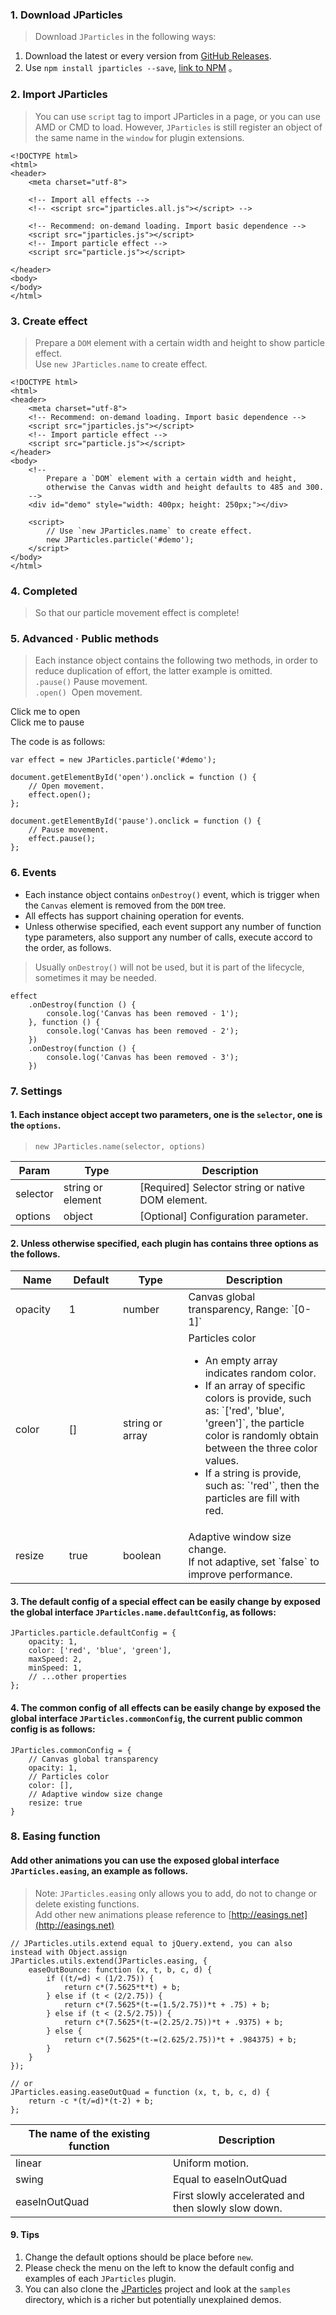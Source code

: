 ### 1. Download JParticles
> Download `JParticles` in the following ways:

1. Download the latest or every version from [GitHub Releases](https://github.com/Barrior/JParticles/releases).
1. Use `npm install jparticles --save`, [link to NPM](https://www.npmjs.com/package/jparticles) 。

### 2. Import JParticles
> You can use `script` tag to import JParticles in a page, or you can use AMD or CMD to load. However, `JParticles` is still register an object of the same name in the `window` for plugin extensions.

	<!DOCTYPE html>
	<html>
	<header>
	    <meta charset="utf-8">

	    <!-- Import all effects -->
	    <!-- <script src="jparticles.all.js"></script> -->

	    <!-- Recommend: on-demand loading. Import basic dependence -->
	    <script src="jparticles.js"></script>
	    <!-- Import particle effect -->
	    <script src="particle.js"></script>

	</header>
	<body>
	</body>
	</html>

### 3. Create effect
> Prepare a `DOM` element with a certain width and height to show particle effect.<br/>
> Use `new JParticles.name` to create effect.

	<!DOCTYPE html>
	<html>
	<header>
	    <meta charset="utf-8">
	    <!-- Recommend: on-demand loading. Import basic dependence -->
	    <script src="jparticles.js"></script>
	    <!-- Import particle effect -->
	    <script src="particle.js"></script>
	</header>
	<body>
	    <!-- 
			Prepare a `DOM` element with a certain width and height, 
			otherwise the Canvas width and height defaults to 485 and 300.
		-->
	    <div id="demo" style="width: 400px; height: 250px;"></div>
	
	    <script>
	        // Use `new JParticles.name` to create effect.
	        new JParticles.particle('#demo');
	    </script>
	</body>
	</html>

### 4. Completed
> So that our particle movement effect is complete!

<div class="instance">
    <div class="demo"></div>
</div>

### 5. Advanced · Public methods
> Each instance object contains the following two methods, in order to reduce duplication of effort, the latter example is omitted.<br/>
> `.pause()` Pause movement. <br/>
> `.open()`  &nbsp;Open movement.

<div class="instance-ctrl">
	<div class="btn btn-success open">Click me to open</div>
	<div class="btn btn-success pause">Click me to pause</div>
</div>

The code is as follows:

    var effect = new JParticles.particle('#demo');

    document.getElementById('open').onclick = function () {
        // Open movement.
        effect.open();
    };

    document.getElementById('pause').onclick = function () {
        // Pause movement.
        effect.pause();
    };


### 6. Events
- Each instance object contains `onDestroy()` event, which is trigger when the `Canvas` element is removed from the `DOM` tree.
- All effects has support chaining operation for events.
- Unless otherwise specified, each event support any number of function type parameters, also support any number of calls, execute accord to the order, as follows.
> Usually `onDestroy()` will not be used, but it is part of the lifecycle, sometimes it may be needed.

	effect
		.onDestroy(function () {
			console.log('Canvas has been removed - 1');
		}, function () {
			console.log('Canvas has been removed - 2');
		})
		.onDestroy(function () {
			console.log('Canvas has been removed - 3');
		})

### 7. Settings
#### 1. Each instance object accept two parameters, one is the `selector`, one is the `options`.
> `new JParticles.name(selector, options)`

<table class="table table-bordered-inner table-striped">
    <thead>
        <tr>
            <th>Param</th>
            <th>Type</th>
            <th>Description</th>
        </tr>
    </thead>
    <tbody>
        <tr>
            <td>selector</td>
            <td>string or element</td>
            <td>[Required] Selector string or native DOM element.</td>
        </tr>
        <tr>
            <td>options</td>
            <td>object</td>
            <td>[Optional] Configuration parameter.</td>
        </tr>
    </tbody>
</table>

#### 2. Unless otherwise specified, each plugin has contains three options as the follows.

<table class="table table-bordered-inner table-striped">
    <thead>
        <tr>
            <th width="100">Name</th>
            <th width="100">Default</th>
            <th width="150">Type</th>
            <th width="450">Description</th>
        </tr>
    </thead>
    <tbody>
        <tr>
            <td>opacity</td>
            <td>1</td>
            <td>number</td>
            <td>Canvas global transparency, Range: `[0-1]`</td>
        </tr>
        <tr>
            <td>color</td>
            <td>[]</td>
            <td>string or array</td>
            <td class="module module-api">
                <div>Particles color</div>
                <ul>
                    <li>
                        An empty array indicates random color.
                    </li>
                    <li>
                        If an array of specific colors is provide, such as: `['red', 'blue', 'green']`, the particle color is randomly obtain between the three color values.
                    </li>
                    <li>
                        If a string is provide, such as: `'red'`, then the particles are fill with red.
                    </li>
                </ul>
            </td>
        </tr>
        <tr>
            <td>resize</td>
            <td>true</td>
            <td>boolean</td>
            <td>
				Adaptive window size change.<br>
				If not adaptive, set `false` to improve performance.
			</td>
        </tr>
    </tbody>
</table>

#### 3. The default config of a special effect can be easily change by exposed the global interface `JParticles.name.defaultConfig`, as follows:

	JParticles.particle.defaultConfig = {
	    opacity: 1,
	    color: ['red', 'blue', 'green'],
	    maxSpeed: 2,
	    minSpeed: 1,
	    // ...other properties
	};

#### 4. The common config of all effects can be easily change by exposed the global interface `JParticles.commonConfig`, the current public common config is as follows:

	JParticles.commonConfig = {
	    // Canvas global transparency
	    opacity: 1,
	    // Particles color
	    color: [],
	    // Adaptive window size change
	    resize: true
	}

### 8. Easing function
#### Add other animations you can use the exposed global interface `JParticles.easing`, an example as follows.
> Note: `JParticles.easing` only allows you to add, do not to change or delete existing functions.<br>
> Add other new animations please reference to [http://easings.net](http://easings.net)

	// JParticles.utils.extend equal to jQuery.extend, you can also instead with Object.assign
	JParticles.utils.extend(JParticles.easing, {
        easeOutBounce: function (x, t, b, c, d) {
            if ((t/=d) < (1/2.75)) {
                return c*(7.5625*t*t) + b;
            } else if (t < (2/2.75)) {
                return c*(7.5625*(t-=(1.5/2.75))*t + .75) + b;
            } else if (t < (2.5/2.75)) {
                return c*(7.5625*(t-=(2.25/2.75))*t + .9375) + b;
            } else {
                return c*(7.5625*(t-=(2.625/2.75))*t + .984375) + b;
            }
        }
    });

	// or
	JParticles.easing.easeOutQuad = function (x, t, b, c, d) {
		return -c *(t/=d)*(t-2) + b;
	};

<table class="table table-bordered-inner table-striped">
    <thead>
        <tr>
            <th width="500">The name of the existing function</th>
            <th width="500">Description</th>
        </tr>
    </thead>
    <tbody>
        <tr>
            <td>linear</td>
            <td>Uniform motion.</td>
        </tr>
        <tr>
            <td>swing</td>
            <td>Equal to easeInOutQuad </td>
        </tr>
        <tr>
            <td>easeInOutQuad</td>
            <td>First slowly accelerated and then slowly slow down.</td>
        </tr>
    </tbody>
</table>

#### 9. Tips
1. Change the default options should be place before `new`.
1. Please check the menu on the left to know the default config and examples of each `JParticles` plugin.
1. You can also clone the [JParticles](https://github.com/Barrior/JParticles) project and look at the `samples` directory, which is a richer but potentially unexplained demos.
